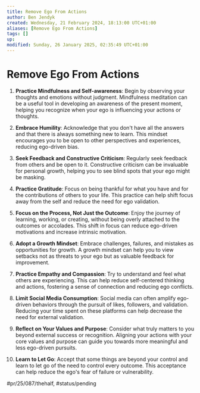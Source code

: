 ```yaml
---
title: Remove Ego From Actions
author: Ben Jendyk
created: Wednesday, 21 February 2024, 18:13:00 UTC+01:00
aliases: [Remove Ego From Actions]
tags: []
up: 
modified: Sunday, 26 January 2025, 02:35:49 UTC+01:00
---
```


# Remove Ego From Actions

1. **Practice Mindfulness and Self-awareness**: Begin by observing your thoughts and emotions without judgment. Mindfulness meditation can be a useful tool in developing an awareness of the present moment, helping you recognize when your ego is influencing your actions or thoughts.

2. **Embrace Humility**: Acknowledge that you don't have all the answers and that there is always something new to learn. This mindset encourages you to be open to other perspectives and experiences, reducing ego-driven bias.

3. **Seek Feedback and Constructive Criticism**: Regularly seek feedback from others and be open to it. Constructive criticism can be invaluable for personal growth, helping you to see blind spots that your ego might be masking.

4. **Practice Gratitude**: Focus on being thankful for what you have and for the contributions of others to your life. This practice can help shift focus away from the self and reduce the need for ego validation.

5. **Focus on the Process, Not Just the Outcome**: Enjoy the journey of learning, working, or creating, without being overly attached to the outcomes or accolades. This shift in focus can reduce ego-driven motivations and increase intrinsic motivation.

6. **Adopt a Growth Mindset**: Embrace challenges, failures, and mistakes as opportunities for growth. A growth mindset can help you to view setbacks not as threats to your ego but as valuable feedback for improvement.

7. **Practice Empathy and Compassion**: Try to understand and feel what others are experiencing. This can help reduce self-centered thinking and actions, fostering a sense of connection and reducing ego conflicts.

8. **Limit Social Media Consumption**: Social media can often amplify ego-driven behaviors through the pursuit of likes, followers, and validation. Reducing your time spent on these platforms can help decrease the need for external validation.

9. **Reflect on Your Values and Purpose**: Consider what truly matters to you beyond external success or recognition. Aligning your actions with your core values and purpose can guide you towards more meaningful and less ego-driven pursuits.

10. **Learn to Let Go**: Accept that some things are beyond your control and learn to let go of the need to control every outcome. This acceptance can help reduce the ego's fear of failure or vulnerability.


#pr/25/087/thehalf, #status/pending